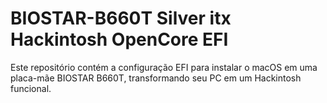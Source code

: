 # BIOSTAR-B660T Silver itx Hackintosh OpenCore EFI
Este repositório contém a configuração EFI para instalar o macOS em uma placa-mãe BIOSTAR B660T, transformando seu PC em um Hackintosh funcional.
